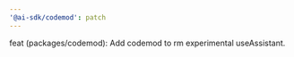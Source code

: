 ```yaml
---
'@ai-sdk/codemod': patch
---
```


feat (packages/codemod): Add codemod to rm experimental useAssistant.
